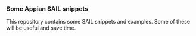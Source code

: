 ### Some Appian SAIL snippets

This repository contains some SAIL snippets and examples.
Some of these will be useful and save time.